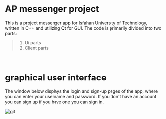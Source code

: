 # AP messenger project
This is a project messenger app for Isfahan University of Technology, written in C++ and utilizing Qt for GUI. The code is primarily divided into two parts:
<br />
> 1. Ui parts<br />
> 2. Client parts<br />
<br />

# graphical user interface<br />

The window below displays the login and sign-up pages of the app, where you can enter your username and password. If you don't have an account you can sign up if you have one you can sign in.<br />

![git](https://github.com/mhrg777/Messenger_grp_1/assets/133667392/4e5cdb0d-9840-4291-917d-52439c9d03fb)

